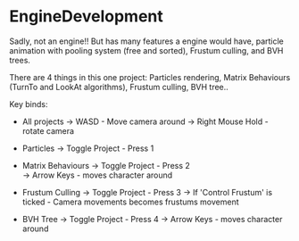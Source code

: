 # EngineDevelopment
Sadly, not an engine!! But has many features a engine would have, particle animation with pooling system (free and sorted), Frustum culling, and BVH trees. 

There are 4 things in this one project: Particles rendering, Matrix Behaviours (TurnTo and LookAt algorithms), Frustum culling, BVH tree..

Key binds:
  - All projects
      -> WASD - Move camera around
      -> Right Mouse Hold - rotate camera 
      
  - Particles
      -> Toggle Project - Press 1
      
  - Matrix Behaviours
      -> Toggle Project - Press 2  
      -> Arrow Keys - moves character around
  
  - Frustum Culling
      -> Toggle Project - Press 3
      -> If 'Control Frustum' is ticked -  Camera movements becomes frustums movement
  
  - BVH Tree
      -> Toggle Project - Press 4
      -> Arrow Keys - moves character around
      
      
